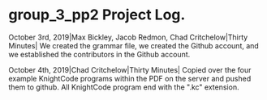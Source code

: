 # group_3_pp2 Project Log. 
October 3rd, 2019|Max Bickley, Jacob Redmon, Chad Critchelow|Thirty Minutes| We created the grammar file, we created the Github account, and we established the contributors in the Github account.

October 4th, 2019|Chad Critchelow|Thirty Minutes| Copied over the four example KnightCode programs within the PDF on the server and pushed them to github. All KnightCode program end with the ".kc" extension.
